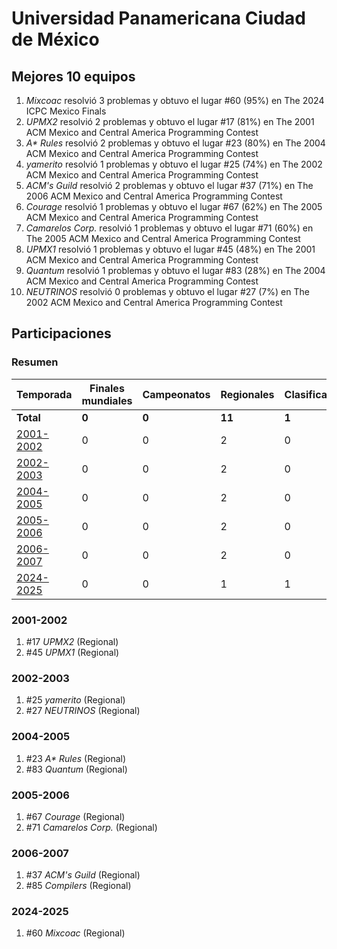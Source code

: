 # Universidad Panamericana Ciudad de México

## Mejores 10 equipos

1. _Mixcoac_ resolvió 3 problemas y obtuvo el lugar #60 (95%) en The 2024 ICPC Mexico Finals
1. _UPMX2_ resolvió 2 problemas y obtuvo el lugar #17 (81%) en The 2001 ACM Mexico and Central America Programming Contest
1. _A* Rules_ resolvió 2 problemas y obtuvo el lugar #23 (80%) en The 2004 ACM Mexico and Central America Programming Contest
1. _yamerito_ resolvió 1 problemas y obtuvo el lugar #25 (74%) en The 2002 ACM Mexico and Central America Programming Contest
1. _ACM's Guild_ resolvió 2 problemas y obtuvo el lugar #37 (71%) en The 2006 ACM Mexico and Central America Programming Contest
1. _Courage_ resolvió 1 problemas y obtuvo el lugar #67 (62%) en The 2005 ACM Mexico and Central America Programming Contest
1. _Camarelos Corp._ resolvió 1 problemas y obtuvo el lugar #71 (60%) en The 2005 ACM Mexico and Central America Programming Contest
1. _UPMX1_ resolvió 1 problemas y obtuvo el lugar #45 (48%) en The 2001 ACM Mexico and Central America Programming Contest
1. _Quantum_ resolvió 1 problemas y obtuvo el lugar #83 (28%) en The 2004 ACM Mexico and Central America Programming Contest
1. _NEUTRINOS_ resolvió 0 problemas y obtuvo el lugar #27 (7%) en The 2002 ACM Mexico and Central America Programming Contest

## Participaciones

### Resumen

| Temporada | Finales mundiales | Campeonatos | Regionales | Clasificatorios | Equipos |
| --- | --- | --- | --- | --- | --- |
| **Total** | **0** | **0** | **11** | **1** | **11** |
| [2001-2002](#2001-2002) | 0 | 0 | 2 | 0 | 2 |
| [2002-2003](#2002-2003) | 0 | 0 | 2 | 0 | 2 |
| [2004-2005](#2004-2005) | 0 | 0 | 2 | 0 | 2 |
| [2005-2006](#2005-2006) | 0 | 0 | 2 | 0 | 2 |
| [2006-2007](#2006-2007) | 0 | 0 | 2 | 0 | 2 |
| [2024-2025](#2024-2025) | 0 | 0 | 1 | 1 | 1 |

### 2001-2002

1. #17 _UPMX2_ (Regional)
1. #45 _UPMX1_ (Regional)

### 2002-2003

1. #25 _yamerito_ (Regional)
1. #27 _NEUTRINOS_ (Regional)

### 2004-2005

1. #23 _A* Rules_ (Regional)
1. #83 _Quantum_ (Regional)

### 2005-2006

1. #67 _Courage_ (Regional)
1. #71 _Camarelos Corp._ (Regional)

### 2006-2007

1. #37 _ACM's Guild_ (Regional)
1. #85 _Compilers_ (Regional)

### 2024-2025

1. #60 _Mixcoac_ (Regional)



